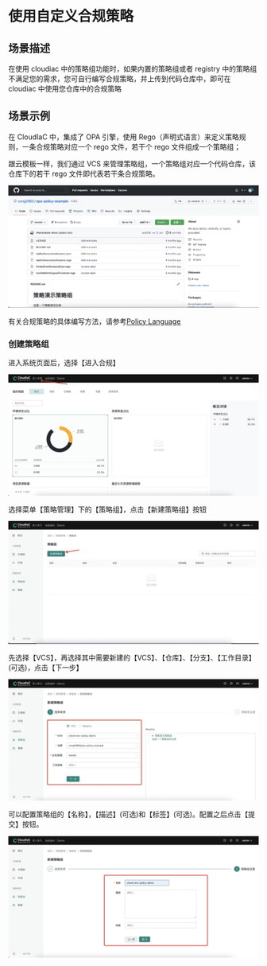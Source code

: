 # 使用自定义合规策略

## 场景描述

在使用 cloudiac 中的策略组功能时，如果内置的策略组或者 registry 中的策略组不满足您的需求，您可自行编写合规策略，并上传到代码仓库中，即可在 cloudiac 中使用您仓库中的合规策略

## 场景示例

在 CloudIaC 中，集成了 OPA 引擎，使用 Rego（声明式语言）来定义策略规则，一条合规策略对应一个 rego 文件，若干个 rego 文件组成一个策略组；

跟云模板一样，我们通过 VCS 来管理策略组，一个策略组对应一个代码仓库，该仓库下的若干 rego 文件即代表若干条合规策略。

![img](../images/git-create-policy-group1.png)

有关合规策略的具体编写方法，请参考[Policy Language](https://www.openpolicyagent.org/docs/latest/policy-language/)

### 创建策略组

进入系统页面后，选择【进入合规】

![img](../images/git-create-group1.png)

选择菜单【策略管理】下的【策略组】，点击【新建策略组】按钮

![img](../images/git-create-group2.png)

先选择【VCS】，再选择其中需要新建的【VCS】、【仓库】、【分支】、【工作目录】(可选)，点击【下一步】

![img](../images/git-create-group3.png)

可以配置策略组的【名称】，【描述】(可选)和【标签】(可选)。配置之后点击【提交】按钮。

![img](../images/git-create-group4.png)
